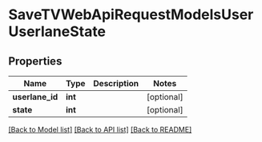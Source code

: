 # SaveTVWebApiRequestModelsUserUserlaneState

## Properties
Name | Type | Description | Notes
------------ | ------------- | ------------- | -------------
**userlane_id** | **int** |  | [optional] 
**state** | **int** |  | [optional] 

[[Back to Model list]](../README.md#documentation-for-models) [[Back to API list]](../README.md#documentation-for-api-endpoints) [[Back to README]](../README.md)


